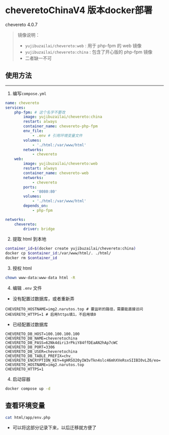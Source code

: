 # cheveretoChinaV4 版本docker部署
chevereto 4.0.7

> 镜像说明：
>
> - `yujibuzailai/chevereto:web` : 用于 php-fpm 的 web 镜像
> - `yujibuzailai/chevereto:china` : 包含了开心版的 php-fpm 镜像
> - 二者缺一不可

## 使用方法

---
1. 编写`compose.yml`

```yaml
name: chevereto
services:
    php-fpm: # 这个名字不要改
        image: yujibuzailai/chevereto:china
        restart: always
        container_name: chevereto-php-fpm
        env_file:
            - .env # 引用环境变量文件
        volumes:
            - './html:/var/www/html'
        networks:
            - chevereto
    web:
        image: yujibuzailai/chevereto:web
        restart: always
        container_name: chevereto-web
        networks:
            - chevereto
        ports:
            - '8080:80'
        volumes:
            - './html:/var/www/html'
        depends_on:
            - php-fpm

networks:
    chevereto:
        driver: bridge
```

2. 提取 html 到本地

```bash
container_id=$(docker create yujibuzailai/chevereto:china)
docker cp $container_id:/var/www/html/. ./html/
docker rm $container_id
```
3. 授权 html

```bash
chown www-data:www-data html -R
```

4. 编辑 `.env` 文件
- 没有配置过数据库，或者重新弄

```
CHEVERETO_HOSTNAME=img2.narutos.top # 要监听的路径，需要能直接访问
CHEVERETO_HTTPS=1 # 启用https填1，不启用填0
```

- 已经配置过数据库

```
CHEVERETO_DB_HOST=100.100.100.100
CHEVERETO_DB_NAME=cheveretochina
CHEVERETO_DB_PASS=62Nk4diri3rPkiY84ffDEaAN2hAp7cWC
CHEVERETO_DB_PORT=3306
CHEVERETO_DB_USER=cheveretochina
CHEVERETO_DB_TABLE_PREFIX=chv_
CHEVERETO_ENCRYPTION_KEY=4gHRSO20yIW3vTkn4slc46mhXVeRsxSIIBI0vLZ6/eo=
CHEVERETO_HOSTNAME=img2.narutos.top
CHEVERETO_HTTPS=1
```

4. 启动容器

```bash
docker compose up -d
```
## 查看环境变量

```sh
cat html/app/env.php
```

- 可以将这部分记录下来，以后迁移就方便了
